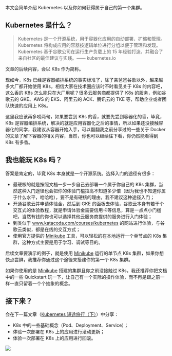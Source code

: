 本文会简单介绍 Kubernetes 以及你如何获得属于自己的第一个集群。

## Kubernetes 是什么？

> Kubernetes 是一个开源系统，用于容器化应用的自动部署、扩缩和管理。Kubernetes 将构成应用的容器按逻辑单位进行分组以便于管理和发现。 Kubernetes 基于谷歌公司在运行生产负载上的 15 年经验打造，并融合了来自社区的最佳建议与实践。—— kubernetes.io

文章的后续内容，会以 K8s 作为简称。

现如今，K8s 已经是容器编排系统的事实标准了，除了亲爸爸谷歌以外，越来越多大厂都开始使用 K8s，相信大家在技术圈应该时不时看见关于 K8s 的内容吧，这么香的 K8s 怎么能只在大厂用呢？很多云服务商都提供了 K8s 的服务，例如谷歌云的 GKE、AWS 的 EKS、阿里云的 ACK、腾讯云的 TKE 等，帮助企业或者团队快速的应用上 K8s。

这里我应该再多唠两句，如果要尝到 K8s 的香，就要先尝到容器化的香，毕竟，K8s 是容器编排系统，解决的就是应用容器化之后的事情，所以如果还没接触容器化的同学，我建议从容器开始入手，可以翻翻我之前分享过的一些关于 Docker 的文章了解下容器的相关内容，当然，你也可以继续往下看，你仍然能看得到 K8s 有多香。

## 我也能玩 K8s 吗？
答案是肯定的，毕竟 K8s 本身就是一个开源系统。选择入门的途径有很多：
- 最硬核的就是按照文档一步一步自己去部署一个属于你自己的 K8s 集群，当然这种入门途径也会把你的体验门槛拉高不知道多少倍（因为我也不知道你属于什么水平，哈哈哈），要不是有硬核的理由，我不建议这种途径入门；
- 开通谷歌云并申请体验金，然后到 GKE 的面板去体验，谷歌云本身有若干个交互式的体验教程，就是申请体验金需要信用卡等信息，算是一点点小门槛吧，当然有钱的你也可以选择其他云服务商提供的服务进行入门体验；
- 到类似于 www.katacoda.com/courses/kubernetes 的网站进行体验，与谷歌云类似，都是在线的交互方式；
- 使用官方提供的 [Minikube](https://kubernetes.io/docs/tasks/tools/install-minikube) 工具，可以轻松的在本地运行一个单节点的 K8s 集群，这种方式主要是用于学习、调试等目的。

后续文章要演示的例子，就是使用 [Minikube](https://kubernetes.io/docs/tasks/tools/install-minikube) 运行的单节点 K8s 集群，如果你想快点尝鲜，我推荐你通过这个途径来搭建你的第一个 K8s 集群。

如果你使用的是 [Minikube](https://kubernetes.io/docs/tasks/tools/install-minikube) 搭建的集群且你之前没接触过 K8s，我还推荐你把文档中的一些 Quickstart 玩一下，让自己有一个实际的操作体验，而不再是跟之前一样一直只留着一个个抽象的概念。

## 接下来？

会在下一篇文章（[Kubernetes 短途旅行（下）](https://juejin.im/post/5dae84c951882568a71eedad)）中分享：
- K8s 中的一些基础概念（Pod、Deployment、Service）；
- 体验一次部署在 K8s 上的应用进行滚动更新；
- 体验一次部署在 K8s 上的应用进行回滚。


![](https://user-gold-cdn.xitu.io/2019/10/22/16df1abac520ef52?w=258&h=258&f=png&s=28370)
